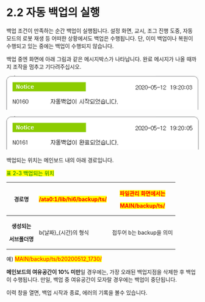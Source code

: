 # 2.2 자동 백업의 실행

백업 조건이 만족하는 순간 백업이 실행됩니다. 설정 화면, 교시, 조그 진행 도중, 자동 모드의 로봇 재생 등 어떠한 상황에서도 백업은 수행됩니다. 단, 이미 백업이나 복원이 수행되고 있는 중에는 백업이 수행되지 않습니다.

백업 중엔 화면에 아래 그림과 같은 메시지박스가 나타납니다. 완료 메시지가 나올 때까지 조작을 멈추고 기다려주십시오.

![](<../_assets/image (3).png>)

![그림 2.2 자동백업 메시지박스](<../_assets/image (4).png>)

백업되는 위치는 메인보드 내의 아래 경로입니다.

<mark style="color:green;">표 2-3 백업되는 위치</mark>

|                           **경로명**                          | <mark style="color:red;">/ata0:1/lib/hi6/backup/ts/</mark> | <p><mark style="color:red;">파일관리 화면에서는</mark></p><p><mark style="color:red;">MAIN/backup/ts/</mark></p> |
| :--------------------------------------------------------: | ---------------------------------------------------------- | ------------------------------------------------------------------------------------------------------- |
| <p><strong>생성되는</strong> </p><p><strong>서브폴더명</strong></p> | b{날짜}\_{시간}의 형식                                            | 접두어 b는 backup을 의미                                                                                       |

예) <mark style="color:red;">MAIN/backup/ts/b20200512\_1730/</mark>

**메인보드의 여유공간이 10% 미만**일 경우에는, 가장 오래된 백업지점을 삭제한 후 백업이 수행됩니다. 만일, 백업 중 여유공간이 모자랄 경우에는 백업이 중단됩니다.

이력 창을 열면, 백업 시작과 종료, 에러의 기록을 볼수 있습니다.
